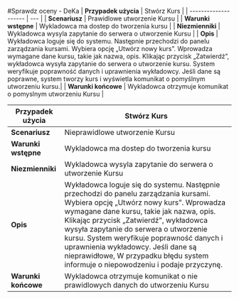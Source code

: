 #Sprawdz oceny - DeKa
| **Przypadek użycia** | Stwórz Kurs    |
| -------------------- | --- |
| **Scenariusz**       |  Prawidlowe utworzenie Kursu   |
| **Warunki wstępne**  |  Wykladowca ma dostep do tworzenia kursu   |
| **Niezmienniki**     |  Wykladowca wysyla zapytanie do serwera o utworzenie Kursu   |
| **Opis**             |  Wykładowca loguje się do systemu. Następnie przechodzi do panelu zarządzania kursami. Wybiera opcję „Utwórz nowy kurs”. Wprowadza wymagane dane kursu, takie jak nazwa, opis. Klikając przycisk „Zatwierdź”, wykładowca wysyła zapytanie do serwera o utworzenie kursu. System weryfikuje poprawność danych i uprawnienia wykładowcy. Jeśli dane są poprawne, system tworzy kurs i wyświetla komunikat o pomyślnym utworzeniu kursu.|
| **Warunki końcowe**  | Wykladowca otrzymuje komunikat o pomyslnym utworzeniu Kursu    |


| **Przypadek użycia** | Stwórz Kurs    |
| -------------------- | --- |
| **Scenariusz**       |  Nieprawidlowe utworzenie Kursu   |
| **Warunki wstępne**  |  Wykladowca ma dostep do tworzenia kursu   |
| **Niezmienniki**     |  Wykladowca wysyla zapytanie do serwera o utworzenie Kursu   |
| **Opis**             |  Wykładowca loguje się do systemu. Następnie przechodzi do panelu zarządzania kursami. Wybiera opcję „Utwórz nowy kurs”. Wprowadza wymagane dane kursu, takie jak nazwa, opis. Klikając przycisk „Zatwierdź”, wykładowca wysyła zapytanie do serwera o utworzenie kursu. System weryfikuje poprawność danych i uprawnienia wykładowcy. Jeśli dane są nieprawidłowe, W przypadku błędu system informuje o niepowodzeniu i podaje przyczynę.   |
| **Warunki końcowe**  | Wykladowca otrzymuje komunikat o nie prawidlowych danych do utworzeniu Kursu    |




